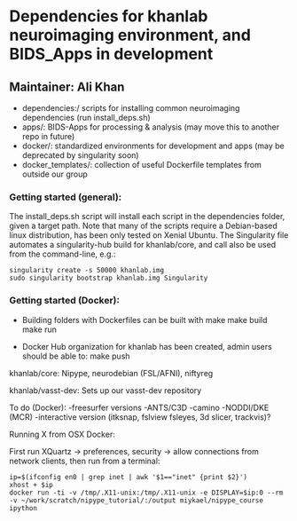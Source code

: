 # Dependencies for khanlab neuroimaging environment, and BIDS_Apps in development
## Maintainer: Ali Khan


* dependencies:/ scripts for installing common neuroimaging dependencies (run install_deps.sh)
* apps/: BIDS-Apps for processing & analysis (may move this to another repo in future)
* docker/: standardized environments for development and apps (may be deprecated by singularity soon)
* docker_templates/:  collection of useful Dockerfile templates from outside our group

### Getting started (general):

The install_deps.sh script will install each script in the dependencies folder, given a target path.
Note that many of the scripts require a Debian-based linux distribution, has been only tested on Xenial Ubuntu.
The Singularity file automates a singularity-hub build for khanlab/core, and call also be used from the command-line, e.g.:
~~~~
singularity create -s 50000 khanlab.img
sudo singularity bootstrap khanlab.img Singularity
~~~~



### Getting started (Docker):

*  Building  folders with Dockerfiles can be built with make
	make build
	make run

*  Docker Hub organization for khanlab has been created, admin users should be able to: make push



khanlab/core:
	Nipype, neurodebian (FSL/AFNI), niftyreg

khanlab/vasst-dev: 
	Sets up our vasst-dev repository

To do (Docker):
	-freesurfer versions
	-ANTS/C3D
	-camino
	-NODDI/DKE (MCR)
	-interactive version (itksnap, fslview fsleyes, 3d slicer, trackvis)?


Running X from OSX Docker:

First run XQuartz -> preferences, security -> allow connections from network clients, then run from a terminal:
~~~~
ip=$(ifconfig en0 | grep inet | awk '$1=="inet" {print $2}')
xhost + $ip
docker run -ti -v /tmp/.X11-unix:/tmp/.X11-unix -e DISPLAY=$ip:0 --rm -v ~/work/scratch/nipype_tutorial/:/output miykael/nipype_course ipython
~~~~



